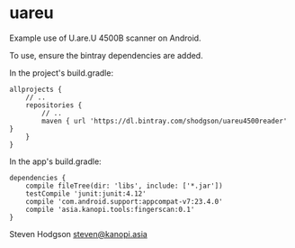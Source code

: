# uareu

Example use of U.are.U 4500B scanner on Android.

To use, ensure the bintray dependencies are added.

In the project's build.gradle:
```Gradle
allprojects {
    // ..
    repositories {
        // ..
        maven { url 'https://dl.bintray.com/shodgson/uareu4500reader' }
    }
}
```

In the app's build.gradle:
```Gradle
dependencies {
    compile fileTree(dir: 'libs', include: ['*.jar'])
    testCompile 'junit:junit:4.12'
    compile 'com.android.support:appcompat-v7:23.4.0'
    compile 'asia.kanopi.tools:fingerscan:0.1'
}
```

Steven Hodgson
steven@kanopi.asia
